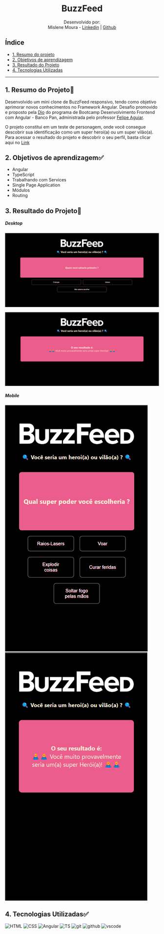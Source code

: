 <h1 align="center"> BuzzFeed </h1>

<div align="center">

Desenvolvido por:
<br>Mislene Moura - [Linkedin](https://www.linkedin.com/in/mislene-silva-moura-1211531b4//) |
   [Github](https://github.com/MisleneSM)
</div>

## Índice

* [1. Resumo do projeto](#1-resumo-do-projeto)
* [2. Objetivos de aprendizagem](#2-objetivos-de-aprendizagem)
* [3. Resultado do Projeto](#3-resultado-do-projeto)
* [4. Tecnologias Utilizadas](#4-tecnologias-utilizadas)

***

## 1. Resumo do Projeto🤩

Desenvolvido um mini clone de BuzzFeed responsivo, tendo como objetivo aprimorar novos conhecimentos no Framework Angular. Desafio promovido e proposto pela [Dio](https://www.dio.me/) do programa de Bootcamp Desenvolvimento Frontend com Angular - Banco Pan, administrada pelo professor [Felipe Aguiar](https://github.com/felipeAguiarCode). 

O projeto constitui em um teste de personagem, onde você consegue descobrir sua identificação como um super heroi(a) ou um super vilão(a). Para acessar o resultado do projeto e descobrir o seu perfil, basta clicar aqui no [Link](https://dio-buzz-feed-angular.vercel.app/)

## 2. Objetivos de aprendizagem✅

- Angular
- TypeScript
- Trabalhando com Services
- Single Page Application
- Módulos
- Routing

## 3. Resultado do Projeto📝

##### Desktop

![Desktop](./src/assets/imgs/image.png)

![Result](./src/assets/imgs/image-1.png)

##### Mobile

![Mobile](./src/assets/imgs/image-2.png)
![Result](./src/assets/imgs/image-3.png)

## 4. Tecnologias Utilizadas✅

<img alt="HTML" height="40"  src="https://cdn2.iconfinder.com/data/icons/designer-skills/128/code-programming-html-markup-develop-layout-language-512.png"> <img alt="CSS" height="40" src="https://cdn2.iconfinder.com/data/icons/designer-skills/128/code-programming-css-style-develop-layout-language-512.png"> <img alt="Angular" height="40" src="https://upload.wikimedia.org/wikipedia/commons/thumb/c/cf/Angular_full_color_logo.svg/1024px-Angular_full_color_logo.svg.png"> <img alt="TS" height="40" src="https://www.typescripttutorial.net/wp-content/uploads/2020/04/favicon.png">
<img alt="git" height="40" src="https://cdn3.iconfinder.com/data/icons/social-media-2169/24/social_media_social_media_logo_git-256.png"/> <img alt="github" height="40"  src="https://cdn1.iconfinder.com/data/icons/unicons-line-vol-3/24/github-256.png" /> <img alt="vscode" height="40" width="" src="https://cdn.jsdelivr.net/gh/devicons/devicon/icons/vscode/vscode-original.svg" />
